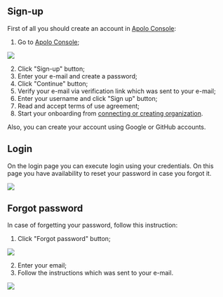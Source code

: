 ## Sign-up
First of all you should create an account in [Apolo Console](https://console.apolo.us):
1. Go to [Apolo Console](https://console.apolo.us); 

![](<../../.gitbook/assets/console_screenshots/Sign-up.png>)

2. Click "Sign-up" button;
3. Enter your e-mail and create a password;
4. Click "Continue" button;
5. Verify your e-mail via verification link which was sent to your e-mail;
6. Enter your username and click "Sign up" button;
7. Read and accept terms of use agreement;
8. Start your onboarding from [connecting or creating organization](organizations.md).

Also, you can create your account using Google or GitHub accounts. 


## Login
On the login page you can execute login using your credentials.
On this page you have availability to reset your password in case you forgot it.

![](<../../.gitbook/assets/console_screenshots/login.png>)

## Forgot password
In case of forgetting your password, follow this instruction:
1. Click "Forgot password" button;

![](<../../.gitbook/assets/console_screenshots/forgot-pass.png>)

2. Enter your email; 
3. Follow the instructions which was sent to your e-mail.


![](<../../.gitbook/assets/console_screenshots/forgot-pass_1.png>)
